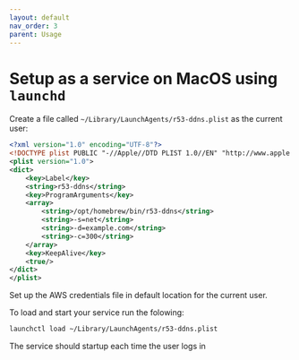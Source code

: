 ```yaml
---
layout: default
nav_order: 3
parent: Usage
---
```


# Setup as a service on MacOS using `launchd`

Create a file called `~/Library/LaunchAgents/r53-ddns.plist` as the current user:

``` xml
<?xml version="1.0" encoding="UTF-8"?>
<!DOCTYPE plist PUBLIC "-//Apple//DTD PLIST 1.0//EN" "http://www.apple.com/DTDs/PropertyList-1.0.dtd">
<plist version="1.0">
<dict>
    <key>Label</key>
    <string>r53-ddns</string>
    <key>ProgramArguments</key>
    <array>
        <string>/opt/homebrew/bin/r53-ddns</string>
        <string>-s=net</string>
        <string>-d=example.com</string>
        <string>-c=300</string>
    </array>
    <key>KeepAlive</key>
    <true/>
</dict>
</plist>
```

Set up the AWS credentials file in default location for the current user.

To load and start your service run the folowing:

``` sh
launchctl load ~/Library/LaunchAgents/r53-ddns.plist
```

The service should startup each time the user logs in
